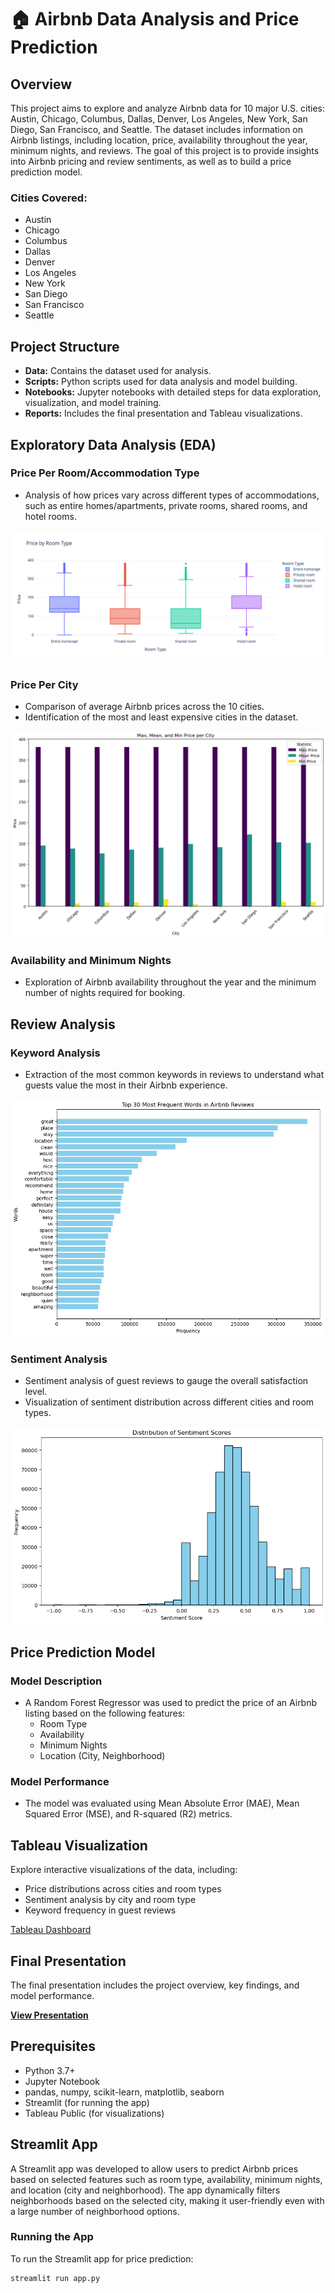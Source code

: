 # 🏠 Airbnb Data Analysis and Price Prediction
## Overview

This project aims to explore and analyze Airbnb data for 10 major U.S. cities: Austin, Chicago, Columbus, Dallas, Denver, Los Angeles, New York, San Diego, San Francisco, and Seattle. The dataset includes information on Airbnb listings, including location, price, availability throughout the year, minimum nights, and reviews. The goal of this project is to provide insights into Airbnb pricing and review sentiments, as well as to build a price prediction model.

### Cities Covered:
- Austin
- Chicago
- Columbus
- Dallas
- Denver
- Los Angeles
- New York
- San Diego
- San Francisco
- Seattle

## Project Structure

- **Data:** Contains the dataset used for analysis.
- **Scripts:** Python scripts used for data analysis and model building.
- **Notebooks:** Jupyter notebooks with detailed steps for data exploration, visualization, and model training.
- **Reports:** Includes the final presentation and Tableau visualizations.

## Exploratory Data Analysis (EDA)

### Price Per Room/Accommodation Type
- Analysis of how prices vary across different types of accommodations, such as entire homes/apartments, private rooms, shared rooms, and hotel rooms.

![Price Distribution](Images/price_room_box.png)

### Price Per City
- Comparison of average Airbnb prices across the 10 cities.
- Identification of the most and least expensive cities in the dataset.

![Price Distribution](Images/min_max_mean.png)


### Availability and Minimum Nights
- Exploration of Airbnb availability throughout the year and the minimum number of nights required for booking.

## Review Analysis

### Keyword Analysis
- Extraction of the most common keywords in reviews to understand what guests value the most in their Airbnb experience.

![Price Distribution](Images/keywords.png)

### Sentiment Analysis
- Sentiment analysis of guest reviews to gauge the overall satisfaction level.
- Visualization of sentiment distribution across different cities and room types.

![Price Distribution](Images/sentiment.png)

## Price Prediction Model

### Model Description
- A Random Forest Regressor was used to predict the price of an Airbnb listing based on the following features:
  - Room Type
  - Availability
  - Minimum Nights
  - Location (City, Neighborhood)

### Model Performance
- The model was evaluated using Mean Absolute Error (MAE), Mean Squared Error (MSE), and R-squared (R2) metrics.

## Tableau Visualization

Explore interactive visualizations of the data, including:
- Price distributions across cities and room types
- Sentiment analysis by city and room type
- Keyword frequency in guest reviews

[Tableau Dashboard](https://public.tableau.com/app/profile/lasma.oficiere/viz/Book1_17243585527130/AirBnB?publish=yes)

## Final Presentation

The final presentation includes the project overview, key findings, and model performance.

**[View Presentation](https://www.beautiful.ai/player/-O4yJsVI3PH9ip4Tqygi)**

## Prerequisites
- Python 3.7+
- Jupyter Notebook
- pandas, numpy, scikit-learn, matplotlib, seaborn
- Streamlit (for running the app)
- Tableau Public (for visualizations)

## Streamlit App

A Streamlit app was developed to allow users to predict Airbnb prices based on selected features such as room type, availability, minimum nights, and location (city and neighborhood). The app dynamically filters neighborhoods based on the selected city, making it user-friendly even with a large number of neighborhood options.

### Running the App
To run the Streamlit app for price prediction:

```bash
streamlit run app.py

